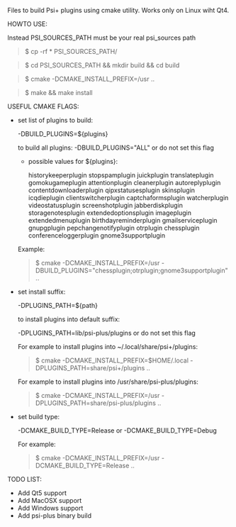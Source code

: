 Files to build Psi+ plugins using cmake utility.
Works only on Linux wiht Qt4.

HOWTO USE:

Instead PSI_SOURCES_PATH must be your real psi_sources path

> $ cp -rf * PSI_SOURCES_PATH/

> $ cd PSI_SOURCES_PATH && mkdir build && cd build

> $ cmake -DCMAKE_INSTALL_PREFIX=/usr ..

> $ make && make install


USEFUL CMAKE FLAGS:

- set list of plugins to build:

  -DBUILD_PLUGINS=${plugins}
  
  to build all plugins:  -DBUILD_PLUGINS="ALL" or do not set this flag

  - possible values for ${plugins}:

    historykeeperplugin	stopspamplugin juickplugin translateplugin gomokugameplugin attentionplugin
    cleanerplugin autoreplyplugin contentdownloaderplugin	qipxstatusesplugin skinsplugin icqdieplugin
    clientswitcherplugin captchaformsplugin watcherplugin videostatusplugin screenshotplugin
    jabberdiskplugin storagenotesplugin	extendedoptionsplugin imageplugin	extendedmenuplugin
    birthdayreminderplugin gmailserviceplugin gnupgplugin pepchangenotifyplugin otrplugin
    chessplugin conferenceloggerplugin gnome3supportplugin
  
  Example:
  
  > $ cmake -DCMAKE_INSTALL_PREFIX=/usr -DBUILD_PLUGINS="chessplugin;otrplugin;gnome3supportplugin" ..

- set install suffix:

  -DPLUGINS_PATH=${path} 
  
  to install plugins into default suffix:
  
  -DPLUGINS_PATH=lib/psi-plus/plugins or do not set this flag
  
  For example to install plugins into ~/.local/share/psi+/plugins:
  
  > $ cmake -DCMAKE_INSTALL_PREFIX=$HOME/.local -DPLUGINS_PATH=share/psi+/plugins ..
  
  For example to install plugins into /usr/share/psi-plus/plugins:
  
  > $ cmake -DCMAKE_INSTALL_PREFIX=/usr -DPLUGINS_PATH=share/psi-plus/plugins ..

- set build type:
 
  -DCMAKE_BUILD_TYPE=Release or -DCMAKE_BUILD_TYPE=Debug
  
  For example:
  
   > $ cmake -DCMAKE_INSTALL_PREFIX=/usr -DCMAKE_BUILD_TYPE=Release ..

TODO LIST:
- Add Qt5 support
- Add MacOSX support
- Add Windows support
- Add psi-plus binary build
